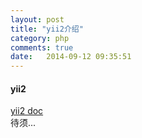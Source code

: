 ```yaml
---
layout: post
title: "yii2介绍"
category: php
comments: true
date:   2014-09-12 09:35:51
---
```


#### yii2

[yii2 doc](http://yii2.techbrood.com/)  
待须...
